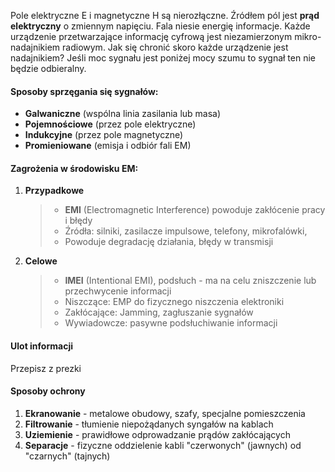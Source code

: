Pole elektryczne E i magnetyczne H są nierozłączne. Źródłem pól jest **prąd elektryczny** o zmiennym napięciu. Fala niesie energię informacje. Każde urządzenie przetwarzające informację cyfrową jest niezamierzonym mikro-nadajnikiem radiowym. Jak się chronić skoro każde urządzenie jest nadajnikiem? Jeśli moc sygnału jest poniżej mocy szumu to sygnał ten nie będzie odbieralny. 

#### **Sposoby sprzęgania się sygnałów:**
- **Galwaniczne** (wspólna linia zasilania lub masa)
- **Pojemnościowe** (przez pole elektryczne)
- **Indukcyjne** (przez pole magnetyczne)
- **Promieniowane** (emisja i odbiór fali EM)

#### **Zagrożenia w środowisku EM:**
1. **Przypadkowe**
   >- **EMI** (Electromagnetic Interference) powoduje zakłócenie pracy i błędy
   >  - Źródła: silniki, zasilacze impulsowe, telefony, mikrofalówki,
   >  - Powoduje degradację działania, błędy w transmisji
2. **Celowe**
   >- **IMEI** (Intentional EMI), podsłuch - ma na celu zniszczenie lub przechwycenie informacji
   >- Niszczące: EMP do fizycznego niszczenia elektroniki
   >- Zakłócające: Jamming, zagłuszanie sygnałów
   >- Wywiadowcze: pasywne podsłuchiwanie informacji
   
#### **Ulot informacji**
Przepisz z prezki
#### **Sposoby ochrony**
1. **Ekranowanie** - metalowe obudowy, szafy, specjalne pomieszczenia
2. **Filtrowanie** - tłumienie niepożądanych syngałów na kablach
3. **Uziemienie** - prawidłowe odprowadzanie prądów zakłócających
4. **Separacje** - fizyczne oddzielenie kabli "czerwonych" (jawnych) od "czarnych" (tajnych)

